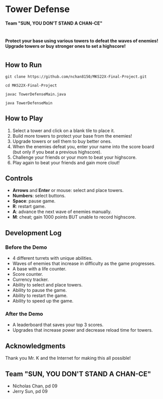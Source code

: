
# Tower Defense
**Team "SUN, YOU DON'T STAND A CHAN-CE"**
#
**Protect your base using various towers to defeat the waves of enemies! Upgrade towers or buy stronger ones to set a highscore!**
#
## How to Run
```
git clone https://github.com/nchan8150/MKS22X-Final-Project.git
```
```
cd MKS22X-Final-Project
```
```
javac TowerDefenseMain.java
```
```
java TowerDefenseMain
```

## How to Play
1. Select a tower and click on a blank tile to place it.
2. Build more towers to protect your base from the enemies!
3. Upgrade towers or sell them to buy better ones.
4. When the enemies defeat you, enter your name into the score board (but only if you beat a previous highscore).
5. Challenge your friends or your mom to beat your highscore.
6. Play again to beat your friends and gain more clout!

## Controls
- **Arrows** and **Enter** or mouse: select and place towers.
- **Numbers**: select buttons.
- **Space**: pause game.
- **R**: restart game.
- **A**: advance the next wave of enemies manually.
- **M**: cheat; gain 1000 points BUT unable to record highscore.

## Development Log
### Before the Demo
- 4 different turrets with unique abilities.
- Waves of enemies that increase in difficulty as the game progresses.
- A base with a life counter.
- Score counter.
- Currency tracker.
- Ability to select and place towers.
- Ability to pause the game.
- Ability to restart the game.
- Ability to speed up the game.

### After the Demo
- A leaderboard that saves your top 3 scores.
- Upgrades that increase power and decrease reload time for towers.

## Acknowledgments 
Thank you Mr. K and the Internet for making this all possible!

## Team "SUN, YOU DON'T STAND A CHAN-CE"
- Nicholas Chan, pd 09
- Jerry Sun, pd 09
